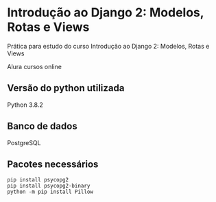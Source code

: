 # Introdução ao Django 2: Modelos, Rotas e Views

Prática para estudo do curso Introdução ao Django 2: Modelos, Rotas e Views

Alura cursos online

## Versão do python utilizada 

Python 3.8.2

## Banco de dados

PostgreSQL

## Pacotes necessários
```
pip install psycopg2
pip install psycopg2-binary
python -m pip install Pillow
```
